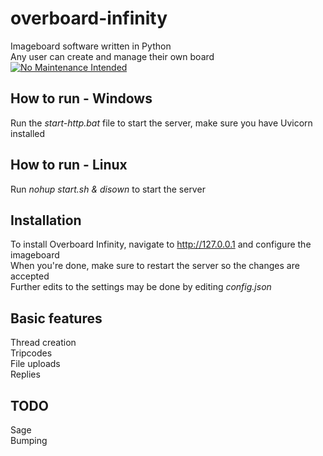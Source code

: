 # overboard-infinity
Imageboard software written in Python  
Any user can create and manage their own board  
[![No Maintenance Intended](http://unmaintained.tech/badge.svg)](http://unmaintained.tech/)

## How to run - Windows
Run the *start-http.bat* file to start the server, make sure you have Uvicorn installed  

## How to run - Linux
Run *nohup start.sh & disown* to start the server

## Installation
To install Overboard Infinity, navigate to http://127.0.0.1 and configure the imageboard  
When you're done, make sure to restart the server so the changes are accepted  
Further edits to the settings may be done by editing *config.json*  

## Basic features
Thread creation  
Tripcodes  
File uploads  
Replies  

## TODO
Sage  
Bumping  
